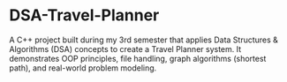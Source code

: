 # DSA-Travel-Planner
A C++ project built during my 3rd semester that applies Data Structures &amp; Algorithms (DSA) concepts to create a Travel Planner system. It demonstrates OOP principles, file handling, graph algorithms (shortest path), and real-world problem modeling.
